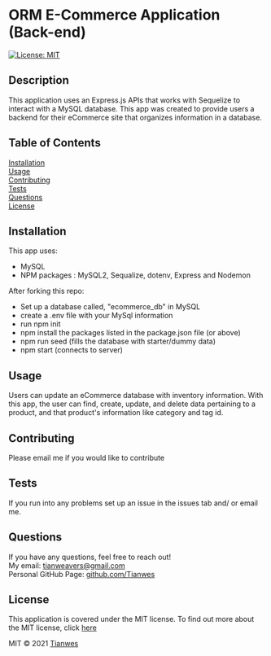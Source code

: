 # ORM E-Commerce Application (Back-end)   
[![License: MIT](https://img.shields.io/badge/License-MIT-green)](https://opensource.org/licenses/MIT)

## Description
This application uses an Express.js APIs that works with Sequelize to interact with a MySQL database. This app was created to provide users a backend for their eCommerce site that organizes information in a database.  

## Table of Contents
[Installation](#installation)  
[Usage](#usage)  
[Contributing](#contributing)  
[Tests](#tests)  
[Questions](#questions)  
[License](#license) 

## Installation
This app uses:
- MySQL
- NPM packages : MySQL2, Sequalize, dotenv, Express and Nodemon

After forking this repo: 
- Set up a database called, "ecommerce_db" in MySQL
- create a .env file with your MySql information
- run npm init
- npm install the packages listed in the package.json file (or above)
- npm run seed (fills the database with starter/dummy data)
- npm start (connects to server)

## Usage
Users can update an eCommerce database with inventory information. With this app, the user can find, create, update, and delete data pertaining to a product, and that product's information like category and tag id. 

## Contributing
Please email me if you would like to contribute

## Tests
If you run into any problems set up an issue in the issues tab and/ or email me.

## Questions
If you have any questions, feel free to reach out!  
My email: [tianweavers@gmail.com](mailto:tianweavers@gmail.com)  
Personal GitHub Page: [github.com/Tianwes](https://github.com/Tianwes)

## License
This application is covered under the MIT license.
To find out more about the MIT license, click [here](https://opensource.org/licenses/MIT)

MIT © 2021 [Tianwes](https://github.com/Tianwes)